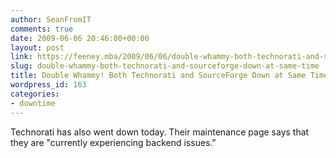 ```yaml
---
author: SeanFromIT
comments: true
date: 2009-06-06 20:46:00+00:00
layout: post
link: https://feeney.mba/2009/06/06/double-whammy-both-technorati-and-sourceforge-down-at-same-time/
slug: double-whammy-both-technorati-and-sourceforge-down-at-same-time
title: Double Whammy! Both Technorati and SourceForge Down at Same Time
wordpress_id: 163
categories:
- downtime
---
```


Technorati has also went down today. Their maintenance page says that they are "currently experiencing backend issues."
